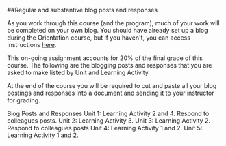 ##Regular and substantive blog posts and responses

As you work through this course (and the program), much of your work will be completed on your own blog. You should have already set up a blog during the Orientation course, but if you haven't, you can access instructions [here](https://twonline.gitbooks.io/twu-online-orientation/content/activity-1.html).

This on-going assignment accounts for 20% of the final grade of this course. The following are the blogging posts and responses that you are asked to make listed by Unit and Learning Activity. 

At the end of the course you will be required to cut and paste all your blog postings and responses into a document and sending it to your instructor for grading. 

Blog Posts and Responses
Unit 1: Learning Activity 2 and 4. Respond to colleagues posts. 
Unit 2: Learning Activity 3.
Unit 3: Learning Activity 2. Respond to colleagues posts
Unit 4: Learning Activity 1 and 2.
Unit 5: Learning Activity 1 and 2. 